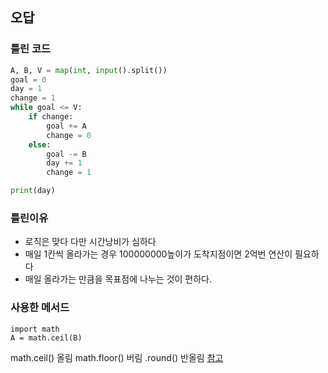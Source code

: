## 오답

### 틀린 코드
```python
A, B, V = map(int, input().split())
goal = 0
day = 1
change = 1
while goal <= V:
    if change:
        goal += A
        change = 0
    else:
        goal -= B
        day += 1
        change = 1

print(day)
```

### 틀린이유
- 로직은 맞다 다만 시간낭비가 심하다
- 매일 1칸씩 올라가는 경우 100000000높이가 도착지점이면 2억번 연산이 필요하다
- 매일 올라가는 만큼을 목표점에 나누는 것이 편하다.


### 사용한 메서드
```
import math
A = math.ceil(B)
```
math.ceil() 올림
math.floor() 버림
.round() 반올림
[참고](https://leftday.tistory.com/65)
